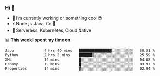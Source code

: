 ### Hi 👋

<!--
**nodejh/nodejh** is a ✨ _special_ ✨ repository because its `README.md` (this file) appears on your GitHub profile.

Here are some ideas to get you started:

- 🔭 I’m currently working on ...
- 🌱 I’m currently learning ...
- 👯 I’m looking to collaborate on ...
- 🤔 I’m looking for help with ...
- 💬 Ask me about ...
- 📫 How to reach me: ...
- 😄 Pronouns: ...
- ⚡ Fun fact: ...
-->

- 🔭 I’m currently working on something cool :wink:
- ⚡ Node.js, Java, Go :thought_balloon:
- 🤖 Serverless, Kubernetes, Cloud Native

📊 **This week I spent my time on**

<!--START_SECTION:waka-->

```txt
Java              4 hrs 49 mins   ███████████████░░░░░░░░░░   60.31 %
Python            2 hrs 2 mins    ██████▒░░░░░░░░░░░░░░░░░░   25.59 %
XML               19 mins         █░░░░░░░░░░░░░░░░░░░░░░░░   04.08 %
Groovy            19 mins         █░░░░░░░░░░░░░░░░░░░░░░░░   03.97 %
Properties        14 mins         ▓░░░░░░░░░░░░░░░░░░░░░░░░   02.94 %
```

<!--END_SECTION:waka-->


<!--
:traffic_light: **Visitors**

![visitors](https://visitor-badge.glitch.me/badge?page_id=nodejh.nodejh)
-->
